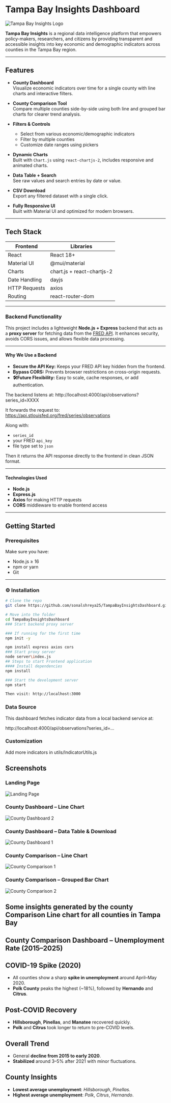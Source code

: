 # Tampa Bay Insights Dashboard

![Tampa Bay Insights Logo](public/tampaicon.webp)

**Tampa Bay Insights** is a regional data intelligence platform that empowers policy-makers, researchers, and citizens by providing transparent and accessible insights into key economic and demographic indicators across counties in the Tampa Bay region.

---

##  Features

- **County Dashboard**  
  Visualize economic indicators over time for a single county with line charts and interactive filters.

- **County Comparison Tool**  
  Compare multiple counties side-by-side using both line and grouped bar charts for clearer trend analysis.

- **Filters & Controls**  
  - Select from various economic/demographic indicators
  - Filter by multiple counties
  - Customize date ranges using pickers

- **Dynamic Charts**  
  Built with `Chart.js` using `react-chartjs-2`, includes responsive and animated charts.

- **Data Table + Search**  
  See raw values and search entries by date or value.

- **CSV Download**  
  Export any filtered dataset with a single click.

- **Fully Responsive UI**  
  Built with Material UI and optimized for modern browsers.

---

##  Tech Stack

| Frontend       | Libraries                         |
|----------------|-----------------------------------|
| React          | React 18+                         |
| Material UI    | @mui/material                     |
| Charts         | chart.js + react-chartjs-2        |
| Date Handling  | dayjs                             |
| HTTP Requests  | axios                             |
| Routing        | react-router-dom                  |

---
###  Backend Functionality

This project includes a lightweight **Node.js + Express** backend that acts as a **proxy server** for fetching data from the [FRED API](https://fred.stlouisfed.org/). It enhances security, avoids CORS issues, and allows flexible data processing.

---

#### Why We Use a Backend

- **Secure the API Key:** Keeps your FRED API key hidden from the frontend.
- **Bypass CORS:** Prevents browser restrictions on cross-origin requests.
- **🛠Future Flexibility:** Easy to scale, cache responses, or add authentication.


The backend listens at: http://localhost:4000/api/observations?series_id=XXXX


It forwards the request to:  https://api.stlouisfed.org/fred/series/observations

Along with:
- `series_id`
- your FRED `api_key`
- file type set to `json`

Then it returns the API response directly to the frontend in clean JSON format.

---

#### Technologies Used

- **Node.js**
- **Express.js**
- **Axios** for making HTTP requests
- **CORS** middleware to enable frontend access

---

## Getting Started

### Prerequisites

Make sure you have:

- Node.js ≥ 16
- npm or yarn
- Git

---

### ⚙️ Installation

```bash
# Clone the repo
git clone https://github.com/sonalshreya25/TampaBayInsightsDashboard.git

# Move into the folder
cd TampaBayInsightsDashboard
### Start backend proxy server

### If running for the first time
npm init -y

npm install express axios cors
### Start proxy server
node server\index.js
## Steps to start Frontend application
#### Install dependencies
npm install

### Start the development server
npm start

Then visit: http://localhost:3000
```

### Data Source
This dashboard fetches indicator data from a local backend service at:

http://localhost:4000/api/observations?series_id=...

### Customization
Add more indicators in utils/IndicatorUtils.js

##  Screenshots

###  Landing Page
![Landing Page](./screenshots/LandingPage.png)

###  County Dashboard – Line Chart
![County Dashboard 2](./screenshots/countyDashboard1.png)

###  County Dashboard – Data Table & Download
![County Dashboard 1](./screenshots/CountyDasboard.png)

###  County Comparison – Line Chart
![County Comparison 1](./screenshots/CountyComparison.png)

###  County Comparison – Grouped Bar Chart
![County Comparison 2](./screenshots/countycomparison2.png)

## Some insights generated by the county Comparison Line chart for all counties in Tampa Bay


##  County Comparison Dashboard – Unemployment Rate (2015–2025)


##  COVID-19 Spike (2020)
- All counties show a sharp **spike in unemployment** around April–May 2020.
- **Polk County** peaks the highest (~18%), followed by **Hernando** and **Citrus**.

## Post-COVID Recovery
- **Hillsborough**, **Pinellas**, and **Manatee** recovered quickly.
- **Polk** and **Citrus** took longer to return to pre-COVID levels.

##  Overall Trend
- General **decline from 2015 to early 2020**.
- **Stabilized** around 3–5% after 2021 with minor fluctuations.

##  County Insights
- **Lowest average unemployment**: *Hillsborough*, *Pinellas*.
- **Highest average unemployment**: *Polk*, *Citrus*, *Hernando*.

